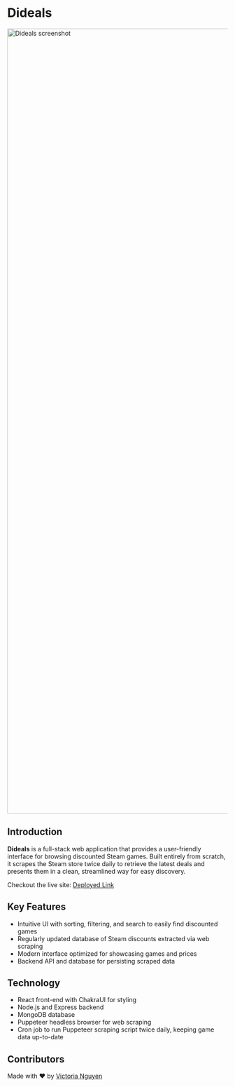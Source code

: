 # Dideals
<img width="1791" alt="Dideals screenshot" src="https://github.com/v-sudo29/steam_games/assets/117846985/190ca433-52cc-4159-bbd7-3ea60fa09623">

## Introduction
**Dideals** is a full-stack web application that provides a user-friendly interface for browsing discounted Steam games. Built entirely from scratch, it scrapes the Steam store twice daily to retrieve the latest deals and presents them in a clean, streamlined way for easy discovery.

Checkout the live site: [Deployed Link](https://steam-discounts.onrender.com/)

## Key Features
- Intuitive UI with sorting, filtering, and search to easily find discounted games
- Regularly updated database of Steam discounts extracted via web scraping
- Modern interface optimized for showcasing games and prices
- Backend API and database for persisting scraped data

## Technology
- React front-end with ChakraUI for styling
- Node.js and Express backend
- MongoDB database
- Puppeteer headless browser for web scraping
- Cron job to run Puppeteer scraping script twice daily, keeping game data up-to-date

## Contributors
Made with ❤️ by [Victoria Nguyen](https://github.com/v-sudo29)
